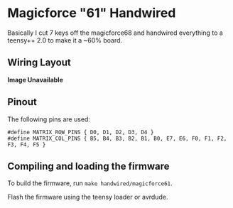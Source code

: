 Magicforce "61" Handwired
=======================

Basically I cut 7 keys off the magicforce68 and handwired everything to a
teensy++ 2.0 to make it a ~60% board.

## Wiring Layout

**Image Unavailable**

## Pinout

The following pins are used:

  ```
  #define MATRIX_ROW_PINS { D0, D1, D2, D3, D4 }
  #define MATRIX_COL_PINS { B5, B4, B3, B2, B1, B0, E7, E6, F0, F1, F2, F3, F4, F5 } 
  ```

## Compiling and loading the firmware

To build the firmware, run `make handwired/magicforce61`.

Flash the firmware using the teensy loader or avrdude.

